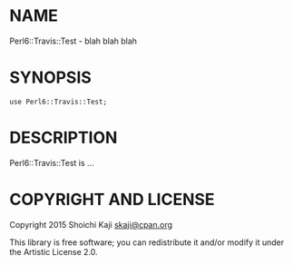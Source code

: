 NAME
====

Perl6::Travis::Test - blah blah blah

SYNOPSIS
========

    use Perl6::Travis::Test;

DESCRIPTION
===========

Perl6::Travis::Test is ...

COPYRIGHT AND LICENSE
=====================

Copyright 2015 Shoichi Kaji <skaji@cpan.org>

This library is free software; you can redistribute it and/or modify it under the Artistic License 2.0.
